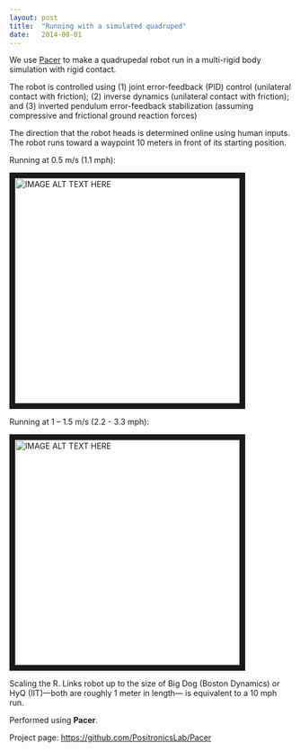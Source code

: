```yaml
---
layout: post
title:  "Running with a simulated quadruped"
date:   2014-08-01
---
```


<p class="intro"><span class="dropcap">W</span>e use <a href="http://github.com/PositronicsLab/Pacer">Pacer</a> to make a quadrupedal robot run in a multi-rigid body simulation with rigid contact.</p>

<p>
The robot is controlled using
    (1) joint error-feedback (PID) control (unilateral contact with friction);
    (2) inverse dynamics (unilateral contact with friction); and
    (3) inverted pendulum error-feedback stabilization (assuming compressive and frictional ground reaction forces)</p>

<p>
The direction that the robot heads is determined online using human inputs.  The robot runs toward a waypoint 10 meters in front of its starting position.
</p>

Running at 0.5 m/s (1.1 mph):

<a href="http://www.youtube.com/watch?feature=player_embedded&v=OKvNG_Zudw0
" target="_blank"><img src="http://img.youtube.com/vi/OKvNG_Zudw0/0.jpg" 
alt="IMAGE ALT TEXT HERE" width="400" border="10" /></a>

Running at 1 – 1.5 m/s (2.2 - 3.3 mph):

<a href="http://www.youtube.com/watch?feature=player_embedded&v=B3z7lRnhmzU
" target="_blank"><img src="http://img.youtube.com/vi/B3z7lRnhmzU/0.jpg" 
alt="IMAGE ALT TEXT HERE" width="400" border="10" /></a>

Scaling the R. Links robot up to the size of Big Dog (Boston Dynamics) or HyQ (IIT)—both are roughly 1 meter in length— is equivalent to a 10 mph run.

Performed using **Pacer**.

Project page:
<a title="https://github.com/PositronicsLab/Pacer" href="https://github.com/PositronicsLab/Pacer">https://github.com/PositronicsLab/Pacer</a>


